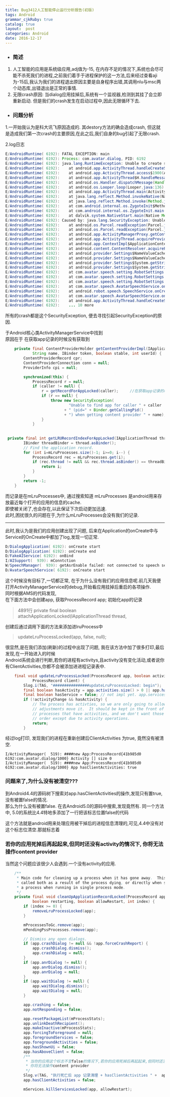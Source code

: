 ```yaml
---
title: Bug3412人工智能停止运行分析报告(初版)
tags: Android
grammar_cjkRuby: true
catalog: true
layout:  post
categories: Android
date: 2016-12-17
---
```

- ### 简述
1. 人工智能的应用是系统级应用,adj值为-15, 在内存不足的情况下,系统也会尽可能不杀死我们的进程,之前我们着手于进程保护的这一方法,后来经过查看aji为-15后,我认为我们的进程退出原因主要是自身程序出错,其调用nlu与msc两个动态库,出错退出是正常的事情.
2. 无限crash原因: 当dialog应用挂掉后,系统有一个监视器,检测到其挂了会立即重新启动. 但是我们的crash发生在启动过程中,因此无限循环下去.

- ### 问题分析

1.一开始我认为是科大讯飞原因造成的. 其destory方法的确会造成crash, 但这就是造成我们第一次crash的主要原因,在此之后,我们自身的bug引起了无限crash.

2.log日志

``` java
E/AndroidRuntime( 6192): FATAL EXCEPTION: main
E/AndroidRuntime( 6192): Process: com.avatar.dialog, PID: 6192
E/AndroidRuntime( 6192): java.lang.RuntimeException: Unable to create service com.avatar.speech.AvatarSpeechService: java.lang.SecurityException: Unable to find app for caller android.app.ApplicationThreadProxy@41992d50 (pid=6192) when getting content provider settings
E/AndroidRuntime( 6192): 	at android.app.ActivityThread.handleCreateService(ActivityThread.java:2633)
E/AndroidRuntime( 6192): 	at android.app.ActivityThread.access$1900(ActivityThread.java:138)
E/AndroidRuntime( 6192): 	at android.app.ActivityThread$H.handleMessage(ActivityThread.java:1338)
E/AndroidRuntime( 6192): 	at android.os.Handler.dispatchMessage(Handler.java:102)
E/AndroidRuntime( 6192): 	at android.os.Looper.loop(Looper.java:136)
E/AndroidRuntime( 6192): 	at android.app.ActivityThread.main(ActivityThread.java:5101)
E/AndroidRuntime( 6192): 	at java.lang.reflect.Method.invokeNative(Native Method)
E/AndroidRuntime( 6192): 	at java.lang.reflect.Method.invoke(Method.java:515)
E/AndroidRuntime( 6192): 	at com.android.internal.os.ZygoteInit$MethodAndArgsCaller.run(ZygoteInit.java:811)
E/AndroidRuntime( 6192): 	at com.android.internal.os.ZygoteInit.main(ZygoteInit.java:627)
E/AndroidRuntime( 6192): 	at dalvik.system.NativeStart.main(Native Method)
E/AndroidRuntime( 6192): Caused by: java.lang.SecurityException: Unable to find app for caller android.app.ApplicationThreadProxy@41992d50 (pid=6192) when getting content provider settings
E/AndroidRuntime( 6192): 	at android.os.Parcel.readException(Parcel.java:1465)
E/AndroidRuntime( 6192): 	at android.os.Parcel.readException(Parcel.java:1419)
E/AndroidRuntime( 6192): 	at android.app.ActivityManagerProxy.getContentProvider(ActivityManagerNative.java:2848)
E/AndroidRuntime( 6192): 	at android.app.ActivityThread.acquireProvider(ActivityThread.java:4499)
E/AndroidRuntime( 6192): 	at android.app.ContextImpl$ApplicationContentResolver.acquireProvider(ContextImpl.java:2210)
E/AndroidRuntime( 6192): 	at android.content.ContentResolver.acquireProvider(ContentResolver.java:1409)
E/AndroidRuntime( 6192): 	at android.provider.Settings$NameValueCache.lazyGetProvider(Settings.java:890)
E/AndroidRuntime( 6192): 	at android.provider.Settings$NameValueCache.getStringForUser(Settings.java:937)
E/AndroidRuntime( 6192): 	at android.provider.Settings$System.getStringForUser(Settings.java:1142)
E/AndroidRuntime( 6192): 	at android.provider.Settings$System.getString(Settings.java:1126)
E/AndroidRuntime( 6192): 	at com.avatar.speech.setting.RobotSettings.readRobotNickName(RobotSettings.java:236)
E/AndroidRuntime( 6192): 	at com.avatar.speech.setting.RobotSettings.init(RobotSettings.java:106)
E/AndroidRuntime( 6192): 	at com.avatar.speech.setting.RobotSettings.<init>(RobotSettings.java:45)
E/AndroidRuntime( 6192): 	at com.avatar.speech.AvatarSpeechService.onCreateSpeech(AvatarSpeechService.java:109)
E/AndroidRuntime( 6192): 	at android.robot.speech.SpeechService.onCreate(SpeechService.java:864)
E/AndroidRuntime( 6192): 	at com.avatar.speech.AvatarSpeechService.onCreate(AvatarSpeechService.java:53)
E/AndroidRuntime( 6192): 	at android.app.ActivityThread.handleCreateService(ActivityThread.java:2623)
E/AndroidRuntime( 6192): 	... 10 more
```

所有的crash都是这个SecurityException, 便去寻找引起SecurityException的原因.

于Android核心类ActivityManagerService中找到<br>
原因在于 在获取app记录的时候没有获取到<br>

``` java
    private final ContentProviderHolder getContentProviderImpl(IApplicationThread caller,
            String name, IBinder token, boolean stable, int userId) {
        ContentProviderRecord cpr;
        ContentProviderConnection conn = null;
        ProviderInfo cpi = null;

        synchronized(this) {
            ProcessRecord r = null;
            if (caller != null) {
                r = getRecordForAppLocked(caller);     //在获取app记录的时候没有获取到
                if (r == null) {
                    throw new SecurityException(
                            "Unable to find app for caller " + caller
                          + " (pid=" + Binder.getCallingPid()
                          + ") when getting content provider " + name);
                }
            }
			
			
 private final int getLRURecordIndexForAppLocked(IApplicationThread thread) {
        IBinder threadBinder = thread.asBinder();
        // Find the application record.
        for (int i=mLruProcesses.size()-1; i>=0; i--) {
            ProcessRecord rec = mLruProcesses.get(i);
            if (rec.thread != null && rec.thread.asBinder() == threadBinder) {
                return i;
            }
        }
        return -1;
    }
```

而记录是在mLruProcesses中, 通过搜索知道 mLruProcesses 是android用来存放最近每个打开的应用的信息的cache.<br>
即使被关闭了,也会存在,以此保证下次启动更加迅速.<br>
此时,困扰很久的问题在于,为什么mLruProcesses会没有我们的记录. <br>

------------------

此时,我认为是我们的应用创建出现了问题, 后来在Application的onCreate中与Service的OnCreate中都加了log,发现一切正常.


``` java
D/DialogApplication( 6192): onCreate start
D/DialogApplication( 6192): onCreate end
D/FakeAIService( 6192): onBind
I/AISupport(  939): mConntction
W/SpeechManager(  939): getAsrEnable failed: not connected to speech service
D/AvatarSpeechService( 6192): onCreate start
```

这个时候没有目标了,一切都正常, 在于为什么没有我们的应用信息呢.前几天我便打开ActivityManagerService的debug,开始看应用挂掉后重启的各项操作.<br>
同时根据AMS的代码发现,<br>
在下面方法中会创建app, 获取ProcessRecord app; 初始化app的记录<br>

> 4891行   private final boolean attachApplicationLocked(IApplicationThread thread,

创建后通过调用下面的方法来添加进lruProcess中

> updateLruProcessLocked(app, false, null); 

很显然,是在我们添加(刷新)的过程中出现了问题, 我在该方法中加了很多打印,最后发现,在一开始进入的时候<br>
Android系统会进行判断,若你的进程有activitys,且activity没有变化活动,或者说你有ClientActivities,你都不会被添加进进程记录表中.


```  java
    final void updateLruProcessLocked(ProcessRecord app, boolean activityChange,
            ProcessRecord client) {
        Slog.i(TAG, "################updateLruProcessLocked: begin");
        final boolean hasActivity = app.activities.size() > 0 || app.hasClientActivities;
        final boolean hasService = false; // not impl yet. app.services.size() > 0;
        if (!activityChange && hasActivity) {
            // The process has activties, so we are only going to allow activity-based
            // adjustments move it.  It should be kept in the front of the list with other
            // processes that have activities, and we don't want those to change their
            // order except due to activity operations.
            return;
        }

```

经过log打印, 发现我们的进程在重新创建后ClientActivities 为true, 竟然没有被清空.

``` stylus
I/ActivityManager(  519): ####new App:ProcessRecord{41b985d0 6192:com.avatar.dialog/1000} Activity [] size 0
I/ActivityManager(  519): ####new App:ProcessRecord{41b985d0 6192:com.avatar.dialog/1000} App hasClientActivities: true
```

### 问题来了,为什么没有被清空???

到Android4.4的源码树下搜索对app.hasClientActivities的操作,发现只有置true, 没有被置false的情况.<br>
那么为什么没有被置false. 在去Android5.0的源码中搜索,发现竟然有. 同一个方法中, 5.0的系统比4.4特地多添加了一行把该标志位置false的代码

这个方法就是android用来处理应用被干掉后的进程信息清理的,可见,4.4中没有对这个标志位清空.那就标志着<br>
### 若你的应用死掉后再起起来,但同时还没有activity的情况下, 你将无法操作content provider

当然这个问题应该很少人会遇到.一个没有activity的应用.


``` java
    /**
     * Main code for cleaning up a process when it has gone away.  This is
     * called both as a result of the process dying, or directly when stopping
     * a process when running in single process mode.
     */
    private final void cleanUpApplicationRecordLocked(ProcessRecord app,
            boolean restarting, boolean allowRestart, int index) {
        if (index >= 0) {
            removeLruProcessLocked(app);
        }

        mProcessesToGc.remove(app);
        mPendingPssProcesses.remove(app);

        // Dismiss any open dialogs.
        if (app.crashDialog != null && !app.forceCrashReport) {
            app.crashDialog.dismiss();
            app.crashDialog = null;
        }
        if (app.anrDialog != null) {
            app.anrDialog.dismiss();
            app.anrDialog = null;
        }
        if (app.waitDialog != null) {
            app.waitDialog.dismiss();
            app.waitDialog = null;
        }

        app.crashing = false;
        app.notResponding = false;

        app.resetPackageList(mProcessStats);
        app.unlinkDeathRecipient();
        app.makeInactive(mProcessStats);
        app.forcingToForeground = null;
        app.foregroundServices = false;
        app.foregroundActivities = false;
        app.hasShownUi = false;
        app.hasAboveClient = false;
        /**
         * 当你的应用这个标志不至false的情况下,若你的应用死掉后再起起来,但同时还没有activity的情况下,
         * 你将无法操作content provider
         */
        Slog.v(TAG, "执行死亡后 app 记录清理 + hasClientActivities " +  app.hasClientActivities);
        app.hasClientActivities = false;

        mServices.killServicesLocked(app, allowRestart);

```


